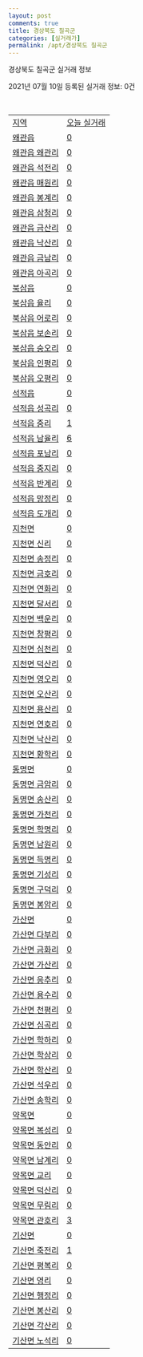 ```yaml
---
layout: post
comments: true
title: 경상북도 칠곡군
categories: [실거래가]
permalink: /apt/경상북도 칠곡군
---
```


경상북도 칠곡군 실거래 정보

2021년 07월 10일 등록된 실거래 정보: 0건

<script type="text/javascript">
  google.charts.load('current', {'packages':['corechart']});
  google.charts.setOnLoadCallback(drawChart);

  function drawChart() {
    var data = google.visualization.arrayToDataTable([['거래일', '매매', '전월세', '전매'], ['20-07', 92, 37, 4], ['20-08', 147, 63, 3], ['20-09', 159, 73, 8], ['20-10', 151, 88, 12], ['20-11', 202, 86, 3], ['20-12', 226, 81, 1], ['21-01', 213, 65, 0], ['21-02', 179, 54, 0], ['21-03', 227, 58, 2], ['21-04', 182, 50, 0], ['21-05', 182, 52, 0], ['21-06', 137, 25, 0], ['21-07', 9, 2, 0]]);

    var options = {
      title: '최근 1년간 유형별 거래량 추이',
      legend: { position: 'bottom' }
    };

    var chart = new google.visualization.LineChart(document.getElementById('columnchart_material'));
    chart.draw(data, (options));
  }
</script>

<div id="columnchart_material" style="width: 95%; margin-left: -35px"></div>
<br>
<table class="sortable">
  <tr>
    <td><a href="#">지역</a></td>
    <td><a href="#">오늘 실거래</a></td>
  </tr>

  
  <tr class="item">
    <td><a href="경상북도 칠곡군 왜관읍">왜관읍</a></td>
    <td><a href="경상북도 칠곡군 왜관읍">0</a></td>
  </tr>
    

  <tr class="item">
    <td><a href="경상북도 칠곡군 왜관읍 왜관리">왜관읍 왜관리</a></td>
    <td><a href="경상북도 칠곡군 왜관읍 왜관리">0</a></td>
  </tr>
    

  <tr class="item">
    <td><a href="경상북도 칠곡군 왜관읍 석전리">왜관읍 석전리</a></td>
    <td><a href="경상북도 칠곡군 왜관읍 석전리">0</a></td>
  </tr>
    

  <tr class="item">
    <td><a href="경상북도 칠곡군 왜관읍 매원리">왜관읍 매원리</a></td>
    <td><a href="경상북도 칠곡군 왜관읍 매원리">0</a></td>
  </tr>
    

  <tr class="item">
    <td><a href="경상북도 칠곡군 왜관읍 봉계리">왜관읍 봉계리</a></td>
    <td><a href="경상북도 칠곡군 왜관읍 봉계리">0</a></td>
  </tr>
    

  <tr class="item">
    <td><a href="경상북도 칠곡군 왜관읍 삼청리">왜관읍 삼청리</a></td>
    <td><a href="경상북도 칠곡군 왜관읍 삼청리">0</a></td>
  </tr>
    

  <tr class="item">
    <td><a href="경상북도 칠곡군 왜관읍 금산리">왜관읍 금산리</a></td>
    <td><a href="경상북도 칠곡군 왜관읍 금산리">0</a></td>
  </tr>
    

  <tr class="item">
    <td><a href="경상북도 칠곡군 왜관읍 낙산리">왜관읍 낙산리</a></td>
    <td><a href="경상북도 칠곡군 왜관읍 낙산리">0</a></td>
  </tr>
    

  <tr class="item">
    <td><a href="경상북도 칠곡군 왜관읍 금남리">왜관읍 금남리</a></td>
    <td><a href="경상북도 칠곡군 왜관읍 금남리">0</a></td>
  </tr>
    

  <tr class="item">
    <td><a href="경상북도 칠곡군 왜관읍 아곡리">왜관읍 아곡리</a></td>
    <td><a href="경상북도 칠곡군 왜관읍 아곡리">0</a></td>
  </tr>
    

  <tr class="item">
    <td><a href="경상북도 칠곡군 북삼읍">북삼읍</a></td>
    <td><a href="경상북도 칠곡군 북삼읍">0</a></td>
  </tr>
    

  <tr class="item">
    <td><a href="경상북도 칠곡군 북삼읍 율리">북삼읍 율리</a></td>
    <td><a href="경상북도 칠곡군 북삼읍 율리">0</a></td>
  </tr>
    

  <tr class="item">
    <td><a href="경상북도 칠곡군 북삼읍 어로리">북삼읍 어로리</a></td>
    <td><a href="경상북도 칠곡군 북삼읍 어로리">0</a></td>
  </tr>
    

  <tr class="item">
    <td><a href="경상북도 칠곡군 북삼읍 보손리">북삼읍 보손리</a></td>
    <td><a href="경상북도 칠곡군 북삼읍 보손리">0</a></td>
  </tr>
    

  <tr class="item">
    <td><a href="경상북도 칠곡군 북삼읍 숭오리">북삼읍 숭오리</a></td>
    <td><a href="경상북도 칠곡군 북삼읍 숭오리">0</a></td>
  </tr>
    

  <tr class="item">
    <td><a href="경상북도 칠곡군 북삼읍 인평리">북삼읍 인평리</a></td>
    <td><a href="경상북도 칠곡군 북삼읍 인평리">0</a></td>
  </tr>
    

  <tr class="item">
    <td><a href="경상북도 칠곡군 북삼읍 오평리">북삼읍 오평리</a></td>
    <td><a href="경상북도 칠곡군 북삼읍 오평리">0</a></td>
  </tr>
    

  <tr class="item">
    <td><a href="경상북도 칠곡군 석적읍">석적읍</a></td>
    <td><a href="경상북도 칠곡군 석적읍">0</a></td>
  </tr>
    

  <tr class="item">
    <td><a href="경상북도 칠곡군 석적읍 성곡리">석적읍 성곡리</a></td>
    <td><a href="경상북도 칠곡군 석적읍 성곡리">0</a></td>
  </tr>
    

  <tr class="item">
    <td><a href="경상북도 칠곡군 석적읍 중리">석적읍 중리</a></td>
    <td><a href="경상북도 칠곡군 석적읍 중리">1</a></td>
  </tr>
    

  <tr class="item">
    <td><a href="경상북도 칠곡군 석적읍 남율리">석적읍 남율리</a></td>
    <td><a href="경상북도 칠곡군 석적읍 남율리">6</a></td>
  </tr>
    

  <tr class="item">
    <td><a href="경상북도 칠곡군 석적읍 포남리">석적읍 포남리</a></td>
    <td><a href="경상북도 칠곡군 석적읍 포남리">0</a></td>
  </tr>
    

  <tr class="item">
    <td><a href="경상북도 칠곡군 석적읍 중지리">석적읍 중지리</a></td>
    <td><a href="경상북도 칠곡군 석적읍 중지리">0</a></td>
  </tr>
    

  <tr class="item">
    <td><a href="경상북도 칠곡군 석적읍 반계리">석적읍 반계리</a></td>
    <td><a href="경상북도 칠곡군 석적읍 반계리">0</a></td>
  </tr>
    

  <tr class="item">
    <td><a href="경상북도 칠곡군 석적읍 망정리">석적읍 망정리</a></td>
    <td><a href="경상북도 칠곡군 석적읍 망정리">0</a></td>
  </tr>
    

  <tr class="item">
    <td><a href="경상북도 칠곡군 석적읍 도개리">석적읍 도개리</a></td>
    <td><a href="경상북도 칠곡군 석적읍 도개리">0</a></td>
  </tr>
    

  <tr class="item">
    <td><a href="경상북도 칠곡군 지천면">지천면</a></td>
    <td><a href="경상북도 칠곡군 지천면">0</a></td>
  </tr>
    

  <tr class="item">
    <td><a href="경상북도 칠곡군 지천면 신리">지천면 신리</a></td>
    <td><a href="경상북도 칠곡군 지천면 신리">0</a></td>
  </tr>
    

  <tr class="item">
    <td><a href="경상북도 칠곡군 지천면 송정리">지천면 송정리</a></td>
    <td><a href="경상북도 칠곡군 지천면 송정리">0</a></td>
  </tr>
    

  <tr class="item">
    <td><a href="경상북도 칠곡군 지천면 금호리">지천면 금호리</a></td>
    <td><a href="경상북도 칠곡군 지천면 금호리">0</a></td>
  </tr>
    

  <tr class="item">
    <td><a href="경상북도 칠곡군 지천면 연화리">지천면 연화리</a></td>
    <td><a href="경상북도 칠곡군 지천면 연화리">0</a></td>
  </tr>
    

  <tr class="item">
    <td><a href="경상북도 칠곡군 지천면 달서리">지천면 달서리</a></td>
    <td><a href="경상북도 칠곡군 지천면 달서리">0</a></td>
  </tr>
    

  <tr class="item">
    <td><a href="경상북도 칠곡군 지천면 백운리">지천면 백운리</a></td>
    <td><a href="경상북도 칠곡군 지천면 백운리">0</a></td>
  </tr>
    

  <tr class="item">
    <td><a href="경상북도 칠곡군 지천면 창평리">지천면 창평리</a></td>
    <td><a href="경상북도 칠곡군 지천면 창평리">0</a></td>
  </tr>
    

  <tr class="item">
    <td><a href="경상북도 칠곡군 지천면 심천리">지천면 심천리</a></td>
    <td><a href="경상북도 칠곡군 지천면 심천리">0</a></td>
  </tr>
    

  <tr class="item">
    <td><a href="경상북도 칠곡군 지천면 덕산리">지천면 덕산리</a></td>
    <td><a href="경상북도 칠곡군 지천면 덕산리">0</a></td>
  </tr>
    

  <tr class="item">
    <td><a href="경상북도 칠곡군 지천면 영오리">지천면 영오리</a></td>
    <td><a href="경상북도 칠곡군 지천면 영오리">0</a></td>
  </tr>
    

  <tr class="item">
    <td><a href="경상북도 칠곡군 지천면 오산리">지천면 오산리</a></td>
    <td><a href="경상북도 칠곡군 지천면 오산리">0</a></td>
  </tr>
    

  <tr class="item">
    <td><a href="경상북도 칠곡군 지천면 용산리">지천면 용산리</a></td>
    <td><a href="경상북도 칠곡군 지천면 용산리">0</a></td>
  </tr>
    

  <tr class="item">
    <td><a href="경상북도 칠곡군 지천면 연호리">지천면 연호리</a></td>
    <td><a href="경상북도 칠곡군 지천면 연호리">0</a></td>
  </tr>
    

  <tr class="item">
    <td><a href="경상북도 칠곡군 지천면 낙산리">지천면 낙산리</a></td>
    <td><a href="경상북도 칠곡군 지천면 낙산리">0</a></td>
  </tr>
    

  <tr class="item">
    <td><a href="경상북도 칠곡군 지천면 황학리">지천면 황학리</a></td>
    <td><a href="경상북도 칠곡군 지천면 황학리">0</a></td>
  </tr>
    

  <tr class="item">
    <td><a href="경상북도 칠곡군 동명면">동명면</a></td>
    <td><a href="경상북도 칠곡군 동명면">0</a></td>
  </tr>
    

  <tr class="item">
    <td><a href="경상북도 칠곡군 동명면 금암리">동명면 금암리</a></td>
    <td><a href="경상북도 칠곡군 동명면 금암리">0</a></td>
  </tr>
    

  <tr class="item">
    <td><a href="경상북도 칠곡군 동명면 송산리">동명면 송산리</a></td>
    <td><a href="경상북도 칠곡군 동명면 송산리">0</a></td>
  </tr>
    

  <tr class="item">
    <td><a href="경상북도 칠곡군 동명면 가천리">동명면 가천리</a></td>
    <td><a href="경상북도 칠곡군 동명면 가천리">0</a></td>
  </tr>
    

  <tr class="item">
    <td><a href="경상북도 칠곡군 동명면 학명리">동명면 학명리</a></td>
    <td><a href="경상북도 칠곡군 동명면 학명리">0</a></td>
  </tr>
    

  <tr class="item">
    <td><a href="경상북도 칠곡군 동명면 남원리">동명면 남원리</a></td>
    <td><a href="경상북도 칠곡군 동명면 남원리">0</a></td>
  </tr>
    

  <tr class="item">
    <td><a href="경상북도 칠곡군 동명면 득명리">동명면 득명리</a></td>
    <td><a href="경상북도 칠곡군 동명면 득명리">0</a></td>
  </tr>
    

  <tr class="item">
    <td><a href="경상북도 칠곡군 동명면 기성리">동명면 기성리</a></td>
    <td><a href="경상북도 칠곡군 동명면 기성리">0</a></td>
  </tr>
    

  <tr class="item">
    <td><a href="경상북도 칠곡군 동명면 구덕리">동명면 구덕리</a></td>
    <td><a href="경상북도 칠곡군 동명면 구덕리">0</a></td>
  </tr>
    

  <tr class="item">
    <td><a href="경상북도 칠곡군 동명면 봉암리">동명면 봉암리</a></td>
    <td><a href="경상북도 칠곡군 동명면 봉암리">0</a></td>
  </tr>
    

  <tr class="item">
    <td><a href="경상북도 칠곡군 가산면">가산면</a></td>
    <td><a href="경상북도 칠곡군 가산면">0</a></td>
  </tr>
    

  <tr class="item">
    <td><a href="경상북도 칠곡군 가산면 다부리">가산면 다부리</a></td>
    <td><a href="경상북도 칠곡군 가산면 다부리">0</a></td>
  </tr>
    

  <tr class="item">
    <td><a href="경상북도 칠곡군 가산면 금화리">가산면 금화리</a></td>
    <td><a href="경상북도 칠곡군 가산면 금화리">0</a></td>
  </tr>
    

  <tr class="item">
    <td><a href="경상북도 칠곡군 가산면 가산리">가산면 가산리</a></td>
    <td><a href="경상북도 칠곡군 가산면 가산리">0</a></td>
  </tr>
    

  <tr class="item">
    <td><a href="경상북도 칠곡군 가산면 응추리">가산면 응추리</a></td>
    <td><a href="경상북도 칠곡군 가산면 응추리">0</a></td>
  </tr>
    

  <tr class="item">
    <td><a href="경상북도 칠곡군 가산면 용수리">가산면 용수리</a></td>
    <td><a href="경상북도 칠곡군 가산면 용수리">0</a></td>
  </tr>
    

  <tr class="item">
    <td><a href="경상북도 칠곡군 가산면 천평리">가산면 천평리</a></td>
    <td><a href="경상북도 칠곡군 가산면 천평리">0</a></td>
  </tr>
    

  <tr class="item">
    <td><a href="경상북도 칠곡군 가산면 심곡리">가산면 심곡리</a></td>
    <td><a href="경상북도 칠곡군 가산면 심곡리">0</a></td>
  </tr>
    

  <tr class="item">
    <td><a href="경상북도 칠곡군 가산면 학하리">가산면 학하리</a></td>
    <td><a href="경상북도 칠곡군 가산면 학하리">0</a></td>
  </tr>
    

  <tr class="item">
    <td><a href="경상북도 칠곡군 가산면 학상리">가산면 학상리</a></td>
    <td><a href="경상북도 칠곡군 가산면 학상리">0</a></td>
  </tr>
    

  <tr class="item">
    <td><a href="경상북도 칠곡군 가산면 학산리">가산면 학산리</a></td>
    <td><a href="경상북도 칠곡군 가산면 학산리">0</a></td>
  </tr>
    

  <tr class="item">
    <td><a href="경상북도 칠곡군 가산면 석우리">가산면 석우리</a></td>
    <td><a href="경상북도 칠곡군 가산면 석우리">0</a></td>
  </tr>
    

  <tr class="item">
    <td><a href="경상북도 칠곡군 가산면 송학리">가산면 송학리</a></td>
    <td><a href="경상북도 칠곡군 가산면 송학리">0</a></td>
  </tr>
    

  <tr class="item">
    <td><a href="경상북도 칠곡군 약목면">약목면</a></td>
    <td><a href="경상북도 칠곡군 약목면">0</a></td>
  </tr>
    

  <tr class="item">
    <td><a href="경상북도 칠곡군 약목면 복성리">약목면 복성리</a></td>
    <td><a href="경상북도 칠곡군 약목면 복성리">0</a></td>
  </tr>
    

  <tr class="item">
    <td><a href="경상북도 칠곡군 약목면 동안리">약목면 동안리</a></td>
    <td><a href="경상북도 칠곡군 약목면 동안리">0</a></td>
  </tr>
    

  <tr class="item">
    <td><a href="경상북도 칠곡군 약목면 남계리">약목면 남계리</a></td>
    <td><a href="경상북도 칠곡군 약목면 남계리">0</a></td>
  </tr>
    

  <tr class="item">
    <td><a href="경상북도 칠곡군 약목면 교리">약목면 교리</a></td>
    <td><a href="경상북도 칠곡군 약목면 교리">0</a></td>
  </tr>
    

  <tr class="item">
    <td><a href="경상북도 칠곡군 약목면 덕산리">약목면 덕산리</a></td>
    <td><a href="경상북도 칠곡군 약목면 덕산리">0</a></td>
  </tr>
    

  <tr class="item">
    <td><a href="경상북도 칠곡군 약목면 무림리">약목면 무림리</a></td>
    <td><a href="경상북도 칠곡군 약목면 무림리">0</a></td>
  </tr>
    

  <tr class="item">
    <td><a href="경상북도 칠곡군 약목면 관호리">약목면 관호리</a></td>
    <td><a href="경상북도 칠곡군 약목면 관호리">3</a></td>
  </tr>
    

  <tr class="item">
    <td><a href="경상북도 칠곡군 기산면">기산면</a></td>
    <td><a href="경상북도 칠곡군 기산면">0</a></td>
  </tr>
    

  <tr class="item">
    <td><a href="경상북도 칠곡군 기산면 죽전리">기산면 죽전리</a></td>
    <td><a href="경상북도 칠곡군 기산면 죽전리">1</a></td>
  </tr>
    

  <tr class="item">
    <td><a href="경상북도 칠곡군 기산면 평복리">기산면 평복리</a></td>
    <td><a href="경상북도 칠곡군 기산면 평복리">0</a></td>
  </tr>
    

  <tr class="item">
    <td><a href="경상북도 칠곡군 기산면 영리">기산면 영리</a></td>
    <td><a href="경상북도 칠곡군 기산면 영리">0</a></td>
  </tr>
    

  <tr class="item">
    <td><a href="경상북도 칠곡군 기산면 행정리">기산면 행정리</a></td>
    <td><a href="경상북도 칠곡군 기산면 행정리">0</a></td>
  </tr>
    

  <tr class="item">
    <td><a href="경상북도 칠곡군 기산면 봉산리">기산면 봉산리</a></td>
    <td><a href="경상북도 칠곡군 기산면 봉산리">0</a></td>
  </tr>
    

  <tr class="item">
    <td><a href="경상북도 칠곡군 기산면 각산리">기산면 각산리</a></td>
    <td><a href="경상북도 칠곡군 기산면 각산리">0</a></td>
  </tr>
    

  <tr class="item">
    <td><a href="경상북도 칠곡군 기산면 노석리">기산면 노석리</a></td>
    <td><a href="경상북도 칠곡군 기산면 노석리">0</a></td>
  </tr>
    


</table>


    
